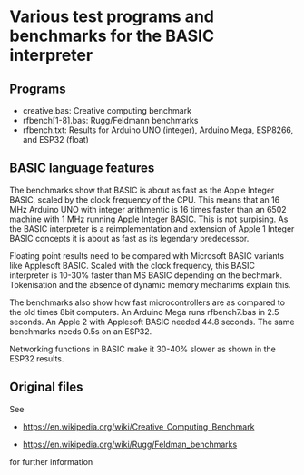 # Various test programs and benchmarks for the BASIC interpreter

## Programs 

- creative.bas: Creative computing benchmark
- rfbench[1-8].bas: Rugg/Feldmann benchmarks 
- rfbench.txt: Results for Arduino UNO (integer), Arduino Mega, ESP8266, and ESP32 (float)

## BASIC language features 

The benchmarks show that BASIC is about as fast as the Apple Integer BASIC, scaled by the clock frequency of the CPU. This means that an 16 MHz Arduino UNO with integer arithmentic is 16 times faster than an 6502 machine with 1 MHz running Apple Integer BASIC. This is not surpising. As the BASIC interpreter is a reimplementation and extension of Apple 1 Integer BASIC concepts it is about as fast as its legendary predecessor.

Floating point results need to be compared with Microsoft BASIC variants like Applesoft BASIC. Scaled with the clock frequency, this BASIC interpreter is 10-30% faster than MS BASIC depending on the bechmark. Tokenisation and the absence of dynamic memory mechanims explain this.

The benchmarks also show how fast microcontrollers are as compared to the old times 8bit computers. An Arduino Mega runs rfbench7.bas in 2.5 seconds. An Apple 2 with Applesoft BASIC needed 44.8 seconds. The same benchmarks needs 0.5s on an ESP32. 

Networking functions in BASIC make it 30-40% slower as shown in the ESP32 results.


## Original files

See 

- https://en.wikipedia.org/wiki/Creative_Computing_Benchmark

- https://en.wikipedia.org/wiki/Rugg/Feldman_benchmarks

for further information
